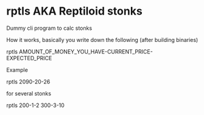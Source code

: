 # rptls AKA Reptiloid stonks
Dummy cli program to calc stonks


How it works, basically you write down the following (after building binaries)

rptls AMOUNT_OF_MONEY_YOU_HAVE-CURRENT_PRICE-EXPECTED_PRICE

Example


rptls 2090-20-26

for several stonks


rptls 200-1-2 300-3-10
